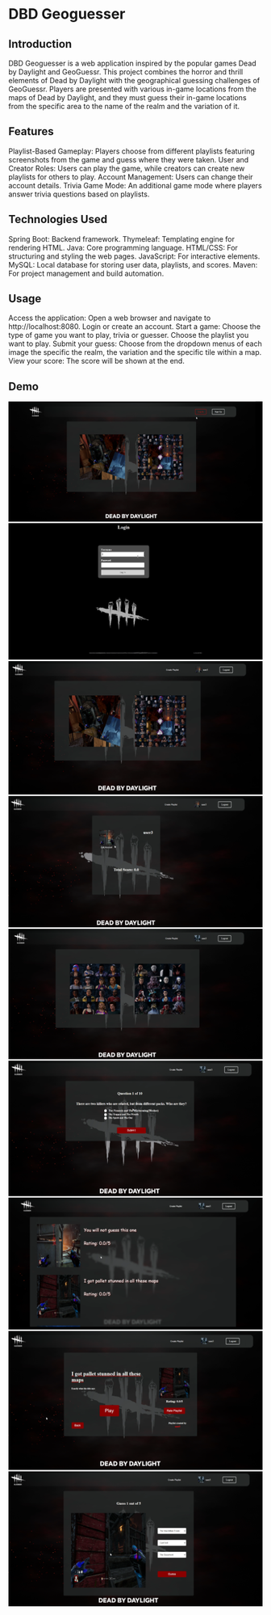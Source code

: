 # DBD Geoguesser
## Introduction
DBD Geoguesser is a web application inspired by the popular games Dead by Daylight and GeoGuessr. This project combines the horror and thrill elements of Dead by Daylight with the geographical guessing challenges of GeoGuessr. Players are presented with various in-game locations from the maps of Dead by Daylight, and they must guess their in-game locations from the specific area to the name of the realm and the variation of it.

## Features
Playlist-Based Gameplay: Players choose from different playlists featuring screenshots from the game and guess where they were taken.
User and Creator Roles: Users can play the game, while creators can create new playlists for others to play.
Account Management: Users can change their account details.
Trivia Game Mode: An additional game mode where players answer trivia questions based on playlists.

## Technologies Used
Spring Boot: Backend framework.
Thymeleaf: Templating engine for rendering HTML.
Java: Core programming language.
HTML/CSS: For structuring and styling the web pages.
JavaScript: For interactive elements.
MySQL: Local database for storing user data, playlists, and scores.
Maven: For project management and build automation.

## Usage
Access the application: Open a web browser and navigate to http://localhost:8080. Login or create an account.
Start a game: Choose the type of game you want to play, trivia or guesser. Choose the playlist you want to play.
Submit your guess: Choose from the dropdown menus of each image the specific the realm, the variation and the specific tile within a map.
View your score: The score will be shown at the end.

## Demo
<img src="Pictures/Pic_1.png">

<img src="Pictures/Pic_2.png">

<img src="Pictures/Pic_3.png">

<img src="Pictures/Pic_4.png">

<img src="Pictures/Pic_5.png">

<img src="Pictures/Pic_6.png">

<img src="Pictures/Pic_7.png">

<img src="Pictures/Pic_8.png">

<img src="Pictures/Pic_9.png">



